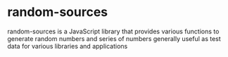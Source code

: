 # random-sources

random-sources is a JavaScript library that provides various functions to generate random numbers and series of numbers generally useful as test data for various libraries and applications

